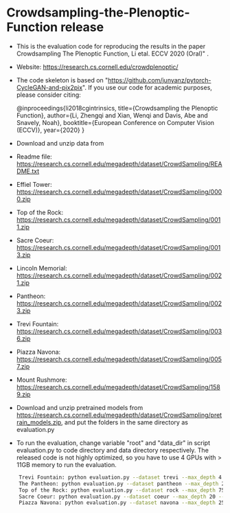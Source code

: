 # Crowdsampling-the-Plenoptic-Function release 

* This is the evaluation code for reproducing the results in the paper Crowdsampling The Plenoptic Function, Li etal. ECCV 2020 (Oral)" .

* Website: https://research.cs.cornell.edu/crowdplenoptic/

* The code skeleton is based on "https://github.com/junyanz/pytorch-CycleGAN-and-pix2pix". If you use our code for academic purposes, please consider citing:

    @inproceedings{li2018cgintrinsics,
	  	title={Crowdsampling the Plenoptic Function},
      author={Li, Zhengqi and Xian, Wenqi and Davis, Abe and Snavely, Noah},
	  	booktitle={European Conference on Computer Vision (ECCV)},
	  	year={2020}
	}
 
* Download and unzip data from 

*  Readme file: https://research.cs.cornell.edu/megadepth/dataset/CrowdSampling/README.txt
*  Effiel Tower: https://research.cs.cornell.edu/megadepth/dataset/CrowdSampling/0000.zip
*  Top of the Rock: https://research.cs.cornell.edu/megadepth/dataset/CrowdSampling/0011.zip
*  Sacre Coeur: https://research.cs.cornell.edu/megadepth/dataset/CrowdSampling/0013.zip
* Lincoln Memorial: https://research.cs.cornell.edu/megadepth/dataset/CrowdSampling/0021.zip
*  Pantheon: https://research.cs.cornell.edu/megadepth/dataset/CrowdSampling/0023.zip   
*  Trevi Fountain: https://research.cs.cornell.edu/megadepth/dataset/CrowdSampling/0036.zip
*  Piazza Navona: https://research.cs.cornell.edu/megadepth/dataset/CrowdSampling/0057.zip
*  Mount Rushmore: https://research.cs.cornell.edu/megadepth/dataset/CrowdSampling/1589.zip

* Download and unzip pretrained models from https://research.cs.cornell.edu/megadepth/dataset/CrowdSampling/pretrain_models.zip, and put the folders in the same directory as evaluation.py

* To run the evaluation, change variable "root" and "data_dir" in script evaluation.py to code directory and data directory respectively. The released code is not highly optimized, so you have to use 4 GPUs with > 11GB memory to run the evaluation. 

```bash
    Trevi Fountain: python evaluation.py --dataset trevi --max_depth 4 --ref_fov 70 --warp_src_img 1
    The Pantheon: python evaluation.py --dataset pantheon --max_depth 25 --ref_fov 65 --warp_src_img 1
    Top of the Rock: python evaluation.py --dataset rock --max_depth 75 --ref_fov 70 --warp_src_img 1
    Sacre Coeur: python evaluation.py --dataset coeur --max_depth 20 --ref_fov 65 --warp_src_img 1
    Piazza Navona: python evaluation.py --dataset navona --max_depth 25 --ref_fov 70 --warp_src_img 1
```
